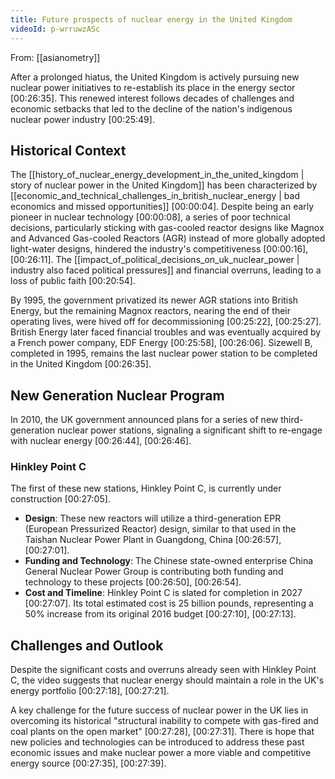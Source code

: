 ```yaml
---
title: Future prospects of nuclear energy in the United Kingdom
videoId: p-wrruwzASc
---
```


From: [[asianometry]] <br/> 

After a prolonged hiatus, the United Kingdom is actively pursuing new nuclear power initiatives to re-establish its place in the energy sector <a class="yt-timestamp" data-t="00:26:35">[00:26:35]</a>. This renewed interest follows decades of challenges and economic setbacks that led to the decline of the nation's indigenous nuclear power industry <a class="yt-timestamp" data-t="00:25:49">[00:25:49]</a>.

## Historical Context

The [[history_of_nuclear_energy_development_in_the_united_kingdom | story of nuclear power in the United Kingdom]] has been characterized by [[economic_and_technical_challenges_in_british_nuclear_energy | bad economics and missed opportunities]] <a class="yt-timestamp" data-t="00:00:04">[00:00:04]</a>. Despite being an early pioneer in nuclear technology <a class="yt-timestamp" data-t="00:00:08">[00:00:08]</a>, a series of poor technical decisions, particularly sticking with gas-cooled reactor designs like Magnox and Advanced Gas-cooled Reactors (AGR) instead of more globally adopted light-water designs, hindered the industry's competitiveness <a class="yt-timestamp" data-t="00:00:16">[00:00:16]</a>, <a class="yt-timestamp" data-t="00:26:11">[00:26:11]</a>. The [[impact_of_political_decisions_on_uk_nuclear_power | industry also faced political pressures]] and financial overruns, leading to a loss of public faith <a class="yt-timestamp" data-t="00:20:54">[00:20:54]</a>.

By 1995, the government privatized its newer AGR stations into British Energy, but the remaining Magnox reactors, nearing the end of their operating lives, were hived off for decommissioning <a class="yt-timestamp" data-t="00:25:22">[00:25:22]</a>, <a class="yt-timestamp" data-t="00:25:27">[00:25:27]</a>. British Energy later faced financial troubles and was eventually acquired by a French power company, EDF Energy <a class="yt-timestamp" data-t="00:25:58">[00:25:58]</a>, <a class="yt-timestamp" data-t="00:26:06">[00:26:06]</a>. Sizewell B, completed in 1995, remains the last nuclear power station to be completed in the United Kingdom <a class="yt-timestamp" data-t="00:26:35">[00:26:35]</a>.

## New Generation Nuclear Program

In 2010, the UK government announced plans for a series of new third-generation nuclear power stations, signaling a significant shift to re-engage with nuclear energy <a class="yt-timestamp" data-t="00:26:44">[00:26:44]</a>, <a class="yt-timestamp" data-t="00:26:46">[00:26:46]</a>.

### Hinkley Point C
The first of these new stations, Hinkley Point C, is currently under construction <a class="yt-timestamp" data-t="00:27:05">[00:27:05]</a>.

*   **Design**: These new reactors will utilize a third-generation EPR (European Pressurized Reactor) design, similar to that used in the Taishan Nuclear Power Plant in Guangdong, China <a class="yt-timestamp" data-t="00:26:57">[00:26:57]</a>, <a class="yt-timestamp" data-t="00:27:01">[00:27:01]</a>.
*   **Funding and Technology**: The Chinese state-owned enterprise China General Nuclear Power Group is contributing both funding and technology to these projects <a class="yt-timestamp" data-t="00:26:50">[00:26:50]</a>, <a class="yt-timestamp" data-t="00:26:54">[00:26:54]</a>.
*   **Cost and Timeline**: Hinkley Point C is slated for completion in 2027 <a class="yt-timestamp" data-t="00:27:07">[00:27:07]</a>. Its total estimated cost is 25 billion pounds, representing a 50% increase from its original 2016 budget <a class="yt-timestamp" data-t="00:27:10">[00:27:10]</a>, <a class="yt-timestamp" data-t="00:27:13">[00:27:13]</a>.

## Challenges and Outlook

Despite the significant costs and overruns already seen with Hinkley Point C, the video suggests that nuclear energy should maintain a role in the UK's energy portfolio <a class="yt-timestamp" data-t="00:27:18">[00:27:18]</a>, <a class="yt-timestamp" data-t="00:27:21">[00:27:21]</a>.

A key challenge for the future success of nuclear power in the UK lies in overcoming its historical "structural inability to compete with gas-fired and coal plants on the open market" <a class="yt-timestamp" data-t="00:27:28">[00:27:28]</a>, <a class="yt-timestamp" data-t="00:27:31">[00:27:31]</a>. There is hope that new policies and technologies can be introduced to address these past economic issues and make nuclear power a more viable and competitive energy source <a class="yt-timestamp" data-t="00:27:35">[00:27:35]</a>, <a class="yt-timestamp" data-t="00:27:39">[00:27:39]</a>.